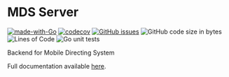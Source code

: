 # MDS Server

[![made-with-Go](https://img.shields.io/badge/Made%20with-Go-1f425f.svg)](http://golang.org)
[![codecov](https://codecov.io/gh/mobile-directing-system/mds-server/branch/main/graph/badge.svg?token=HUZK0V6TDE)](https://codecov.io/gh/mobile-directing-system/mds-server)
[![GitHub issues](https://img.shields.io/github/issues/mobile-directing-system/mds-server)](https://github.com/mobile-directing-system/mds-server/issues)
![GitHub code size in bytes](https://img.shields.io/github/languages/code-size/mobile-directing-system/mds-server)
![Lines of Code](https://raw.githubusercontent.com/mobile-directing-system/mds-server/badges/badge-loc.svg)
![Go unit tests](https://raw.githubusercontent.com/mobile-directing-system/mds-server/badges/badge-go-unit-test-count.svg)

Backend for Mobile Directing System

Full documentation available [here](https://mobile-directing-system.github.io/mds-server).